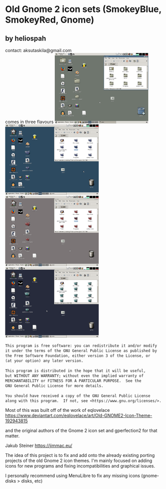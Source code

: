 <h1>Old Gnome 2 icon sets (SmokeyBlue, SmokeyRed, Gnome)</h1><h2>by heliospah</h2>
contact: aksutaskila@gmail.com<br>
comes in three flavours
<img width="300" src="https://github.com/Azkuzku/gnome-2-icon-sets-gtk3-mate/blob/main/deskpreview.png">
<img width="300" src="https://github.com/Azkuzku/gnome-2-icon-sets-gtk3-mate/blob/main/deskpreview-smokeyblue.png">
<img width="300" src="https://github.com/Azkuzku/gnome-2-icon-sets-gtk3-mate/blob/main/deskpreview-smokeyred.png">
<img width="300" src="https://github.com/Azkuzku/gnome-2-icon-sets-gtk3-mate/blob/main/deskpreview-crux.png">

    This program is free software: you can redistribute it and/or modify
    it under the terms of the GNU General Public License as published by
    the Free Software Foundation, either version 3 of the License, or
    (at your option) any later version.

    This program is distributed in the hope that it will be useful,
    but WITHOUT ANY WARRANTY; without even the implied warranty of
    MERCHANTABILITY or FITNESS FOR A PARTICULAR PURPOSE.  See the
    GNU General Public License for more details.

    You should have received a copy of the GNU General Public License
    along with this program.  If not, see <https://www.gnu.org/licenses/>.

Most of this was built off of the work of eqlovelace
https://www.deviantart.com/eqlovelace/art/Old-GNOME2-Icon-Theme-192943815

and the original authors of the Gnome 2 icon set and gperfection2 for that matter.

Jakub Steiner
https://jimmac.eu/

The idea of this project is to fix and add onto the already existing porting
projects of the old Gnome 2 icon themes. I'm mainly focused on adding icons for
new programs and fixing incompatibilities and graphical issues.

I personally recommend using MenuLibre to fix any missing icons (gnome-disks > disks, etc)
